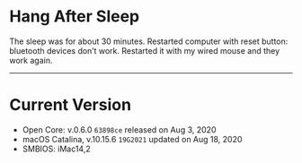 # Hang After Sleep

The sleep was for about 30 minutes. Restarted computer with reset button: bluetooth devices don’t work. Restarted it with my wired mouse and they work again.


---

# Current Version

- Open Core: v.0.6.0 `63898ce` released on Aug 3, 2020
- macOS Catalina, v.10.15.6 `19G2021` updated on Aug 18, 2020
- SMBIOS: iMac14,2

